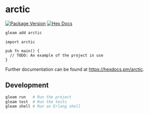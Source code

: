 # arctic

[![Package Version](https://img.shields.io/hexpm/v/arctic)](https://hex.pm/packages/arctic)
[![Hex Docs](https://img.shields.io/badge/hex-docs-ffaff3)](https://hexdocs.pm/arctic/)

```sh
gleam add arctic
```
```gleam
import arctic

pub fn main() {
  // TODO: An example of the project in use
}
```

Further documentation can be found at <https://hexdocs.pm/arctic>.

## Development

```sh
gleam run   # Run the project
gleam test  # Run the tests
gleam shell # Run an Erlang shell
```
